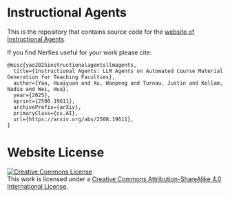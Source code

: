 # Instructional Agents

This is the repository that contains source code for the [website of Instructional Agents](https://hyan-yao.github.io/instructional_agents_homepage/).

If you find Nerfies useful for your work please cite:
```
@misc{yao2025instructionalagentsllmagents,
  title={Instructional Agents: LLM Agents on Automated Course Material Generation for Teaching Faculties},
  author={Yao, Huaiyuan and Xu, Wanpeng and Turnau, Justin and Kellam, Nadia and Wei, Hua},
  year={2025},
  eprint={2508.19611},
  archivePrefix={arXiv},
  primaryClass={cs.AI},
  url={https://arxiv.org/abs/2508.19611},
}
```

# Website License
<a rel="license" href="http://creativecommons.org/licenses/by-sa/4.0/"><img alt="Creative Commons License" style="border-width:0" src="https://i.creativecommons.org/l/by-sa/4.0/88x31.png" /></a><br />This work is licensed under a <a rel="license" href="http://creativecommons.org/licenses/by-sa/4.0/">Creative Commons Attribution-ShareAlike 4.0 International License</a>.
